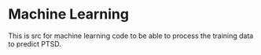 # Machine Learning

This is src for machine learning code to be able to process the training data to predict PTSD.